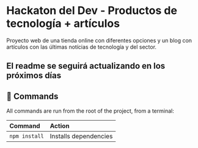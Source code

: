 # Hackaton del Dev - Productos de tecnología + artículos
Proyecto web de una tienda online con diferentes opciones y un blog con artículos con las últimas notícias de tecnología y del sector.

## El readme se seguirá actualizando en los próximos días

## 🧞 Commands

All commands are run from the root of the project, from a terminal:

| Command                   | Action                                           |
| :------------------------ | :----------------------------------------------- |
| `npm install`             | Installs dependencies                            |

